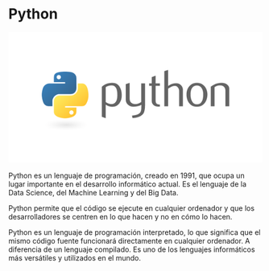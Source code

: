 # Python

![](../../static/img/card-logo/python-logo.png)

Python es un lenguaje de programación, creado en 1991, que ocupa un lugar importante en el desarrollo informático actual. Es el lenguaje de la Data Science, del Machine Learning y del Big Data. 

Python permite que el código se ejecute en cualquier ordenador y que los desarrolladores se centren en lo que hacen y no en cómo lo hacen.

Python es un lenguaje de programación interpretado, lo que significa que el mismo código fuente funcionará directamente en cualquier ordenador. A diferencia de un lenguaje compilado.
Es uno de los lenguajes informáticos más versátiles y utilizados en el mundo.